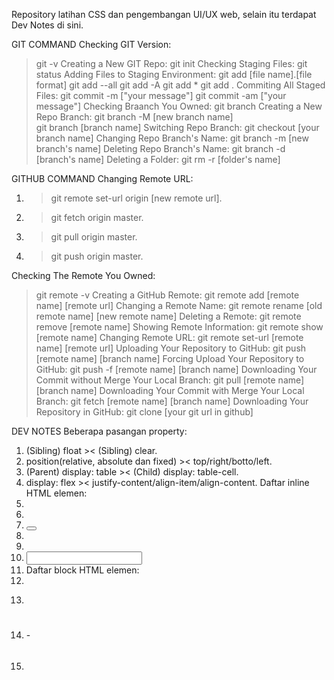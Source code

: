 Repository latihan CSS dan pengembangan UI/UX web, selain itu terdapat Dev Notes di sini.

GIT COMMAND
Checking GIT Version:
> git -v
Creating a New GIT Repo:
> git init
Checking Staging Files:
> git status
Adding Files to Staging Environment:
> git add [file name].[file format]
> git add --all
> git add -A
> git add *
> git add .
Commiting All Staged Files:
> git commit -m ["your message"]
> git commit -am ["your message"]
Checking Braanch You Owned:	
> git branch
Creating a New Repo Branch:
> git branch -M [new branch name]	
> git branch [branch name]
Switching Repo Branch:
> git checkout [your branch name]
Changing Repo Branch's Name:
> git branch -m [new branch's name]
Deleting Repo Branch's Name:
> git branch -d [branch's name]
Deleting a Folder:
> git rm -r [folder's name]

GITHUB COMMAND
Changing Remote URL:
1. > git remote set-url origin [new remote url].
2. > git fetch origin master.
3. > git pull origin master.
4. > git push origin master.

Checking The Remote You Owned:
> git remote -v
Creating a GitHub Remote:
> git remote add [remote name] [remote url]
Changing a Remote Name:
> git remote rename [old remote name] [new remote name]
Deleting a Remote:
> git remote remove [remote name]
Showing Remote Information:
> git remote show [remote name]
Changing Remote URL:
> git remote set-url [remote name] [remote url]
Uploading Your Repository to GitHub:
> git push [remote name] [branch name]
Forcing Upload Your Repository to GitHub:
> git push -f [remote name] [branch name]
Downloading Your Commit without Merge Your Local Branch:
> git pull [remote name] [branch name]
Downloading Your Commit with Merge Your Local Branch:
> git fetch [remote name] [branch name]
Downloading Your Repository in GitHub:
> git clone [your git url in github]

DEV NOTES
Beberapa pasangan property:
1. (Sibling) float >< (Sibling) clear.
2. position(relative, absolute dan fixed) >< top/right/botto/left.
3. (Parent) display: table >< (Child) display: table-cell.
4. display: flex >< justify-content/align-item/align-content.
Daftar inline HTML elemen:
1. <a></a>
2. <b></b>
3. <button></button>
4. <i></i>
5. <img>
6. <input>
7. <strong></strong>
Daftar block HTML elemen:
1. <div></div>
2. <form></form>
3. <h1></h1> - <h6></h6>
4. <p></p>